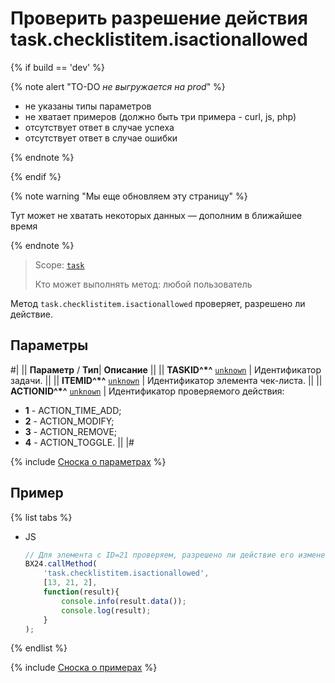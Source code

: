 # Проверить разрешение действия task.checklistitem.isactionallowed

{% if build == 'dev' %}

{% note alert "TO-DO _не выгружается на prod_" %}

- не указаны типы параметров
- не хватает примеров (должно быть три примера - curl, js, php)
- отсутствует ответ в случае успеха
- отсутствует ответ в случае ошибки

{% endnote %}

{% endif %}

{% note warning "Мы еще обновляем эту страницу" %}

Тут может не хватать некоторых данных — дополним в ближайшее время

{% endnote %}

> Scope: [`task`](../../scopes/permissions.md)
>
> Кто может выполнять метод: любой пользователь

Метод `task.checklistitem.isactionallowed` проверяет, разрешено ли действие.

## Параметры

#|
|| **Параметр** / **Тип**| **Описание** ||
|| **TASKID^*^**
[`unknown`](../../data-types.md) | Идентификатор задачи. ||
|| **ITEMID^*^**
[`unknown`](../../data-types.md) | Идентификатор элемента чек-листа. ||
|| **ACTIONID^*^**
[`unknown`](../../data-types.md) | Идентификатор проверяемого действия:
- **1** - ACTION_TIME_ADD;
- **2** - ACTION_MODIFY;
- **3** - ACTION_REMOVE;
- **4** - ACTION_TOGGLE. ||
|#

{% include [Сноска о параметрах](../../../_includes/required.md) %}

## Пример

{% list tabs %}

- JS

    ```js
    // Для элемента с ID=21 проверяем, разрешено ли действие его изменения
    BX24.callMethod(
        'task.checklistitem.isactionallowed',
        [13, 21, 2],
        function(result){
            console.info(result.data());
            console.log(result);
        }
    );
    ```

{% endlist %}

{% include [Сноска о примерах](../../../_includes/examples.md) %}